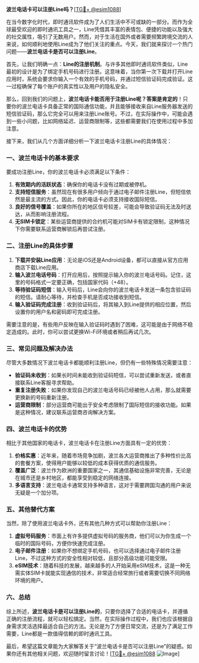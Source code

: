 **波兰电话卡可以注册Line吗？**[[TG💪+ @esim1088](https://t.me/s/esim1088)]

在当今数字化时代，即时通讯软件成为了人们生活中不可或缺的一部分。而作为全球最受欢迎的即时通讯工具之一，Line凭借其丰富的表情包、便捷的功能以及强大的社交属性，吸引了无数用户。然而，对于生活在国外或者需要频繁跨境交流的人来说，如何顺利地使用Line成为了他们关注的重点。今天，我们就来探讨一个热门问题——**波兰电话卡是否可以注册Line**。

首先，让我们明确一点：**Line的注册机制**。与许多其他即时通讯软件类似，Line最初的设计是为了绑定手机号码进行注册。这意味着，当你第一次下载并打开Line应用时，系统会要求你输入一个有效的手机号码，并通过短信验证码完成验证。这一过程确保了每个账户的真实性以及用户的隐私安全。

那么，回到我们的问题上，**波兰电话卡能否用于注册Line呢？答案是肯定的**！只要你的波兰电话卡具备正常的国际通信功能，并且能够接收来自Line服务器发送的短信验证码，那么它完全可以用来注册Line账号。不过，在实际操作中，可能会遇到一些小问题，比如网络延迟、运营商限制等，这些都需要我们在使用过程中多加注意。

接下来，我们从几个方面详细分析一下波兰电话卡注册Line的具体情况：

### **一、波兰电话卡的基本要求**
要成功注册Line，你的波兰电话卡必须满足以下条件：
1. **有效期内的活跃状态**：确保你的电话卡没有过期或被停机。
2. **支持短信服务**：虽然现在有很多用户倾向于通过电子邮件注册Line，但短信依然是最主流的方式。因此，你的电话卡必须支持接收国际短信。
3. **良好的信号覆盖**：如果你所在的地区信号较差，可能会导致验证码无法及时送达，从而影响注册流程。
4. **无SIM卡锁定**：某些运营商提供的合约机可能对SIM卡有锁定限制，这种情况下你需要联系运营商解锁后再尝试注册。

### **二、注册Line的具体步骤**
1. **下载并安装Line应用**：无论是iOS还是Android设备，都可以直接从官方应用商店下载Line应用。
2. **输入波兰电话号码**：打开应用后，按照提示输入你的波兰电话号码。记住，这里的号码格式一定要正确，包括国家代码（+48）。
3. **等待验证码短信**：输入号码后，Line会向你的波兰电话卡发送一条包含验证码的短信。请耐心等待，并检查手机是否成功接收到短信。
4. **输入验证码完成注册**：收到验证码后，将其输入到Line提供的相应位置，然后设置你的用户名和密码即可完成注册。

需要注意的是，有些用户反映在输入验证码时遇到了困难，这可能是由于网络不稳定造成的。此时，你可以尝试更换Wi-Fi环境或者稍后再试几次。

### **三、常见问题及解决办法**
尽管大多数情况下波兰电话卡都能顺利注册Line，但仍有一些特殊情况需要注意：
- **验证码未收到**：如果长时间未能收到验证码短信，可以尝试重新发送，或者直接联系Line客服寻求帮助。
- **重复注册失败**：如果你发现自己的波兰电话号码已经被他人占用，那么就需要更换新的号码重新注册。
- **运营商限制**：部分运营商可能出于安全考虑限制了国际短信的接收功能。如果是这种情况，建议联系运营商咨询解决方案。

### **四、波兰电话卡的优势**
相比于其他国家的电话卡，波兰电话卡在注册Line方面具有一定的优势：
1. **价格实惠**：近年来，随着市场竞争加剧，波兰各大运营商推出了多种性价比高的套餐方案，使得用户能够以较低的成本获得优质的通信服务。
2. **覆盖广泛**：波兰作为欧洲的重要国家之一，其通信基础设施非常完善，无论是在城市还是乡村地区，都能享受到稳定的网络连接。
3. **多语言支持**：波兰电话卡通常支持多种语言，这对于需要跨国沟通的用户来说无疑是一个加分项。

### **五、其他替代方案**
当然，除了使用波兰电话卡外，还有其他几种方式可以帮助你注册Line：
1. **虚拟号码服务**：市面上有许多提供虚拟号码的服务商，他们可以为你生成一个临时的国际号码，方便你快速完成注册。
2. **电子邮件注册**：如果你不想绑定手机号码，也可以选择通过电子邮件注册Line，不过这种方式的安全性相对较低，且部分高级功能可能受限。
3. **eSIM技术**：随着科技的发展，越来越多的人开始采用eSIM技术，这是一种无需实体SIM卡就能实现通信的技术，非常适合经常旅行或者需要切换不同网络环境的用户。

### **六、总结**
综上所述，**波兰电话卡是可以注册Line的**，只要你选择了合适的电话卡，并遵循正确的注册流程，就可以轻松搞定。当然，在实际操作过程中，我们也应该根据自身需求灵活选择最适合自己的方法。无论是为了方便日常交流，还是为了满足工作需要，Line都是一款值得信赖的即时通讯工具。

最后，希望这篇文章能为大家解答关于“波兰电话卡是否可以注册Line”的疑惑。如果你还有其他相关问题，欢迎随时留言讨论！[[TG💪+ @esim1088](https://t.me/s/esim1088) ![Image](https://i.postimg.cc/4NQfJmqS/Snipaste-2025-05-13-00-14-12.png)]